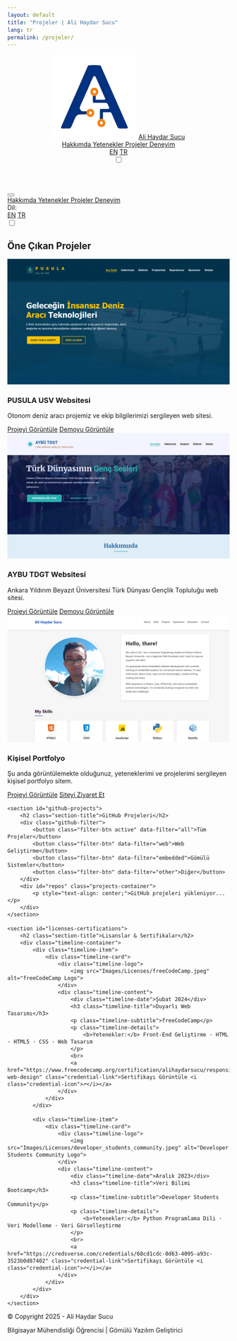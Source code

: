 ```yaml
---
layout: default
title: "Projeler | Ali Haydar Sucu"
lang: tr
permalink: /projeler/
---
```


<header>
    <div class="container">
        <nav>
            <div class="hamburger-menu">
                <div class="bar"></div>
                <div class="bar"></div>
                <div class="bar"></div>
            </div>
            <div class="logo">
                <img src="Images/Icons/icon.png" alt="Logo" class="logo-img">
                <a href="/hakkimda">Ali Haydar Sucu</a>
            </div>
            <div class="nav-links">
                <a href="/hakkimda">
                    <i class="fas fa-user"></i>
                    <span class="nav-text">Hakkımda</span>
                </a>
                <a href="/yetenekler">
                    <i class="fas fa-code"></i>
                    <span class="nav-text">Yetenekler</span>
                </a>
                <a href="/projeler" class="active">
                    <i class="fas fa-project-diagram"></i>
                    <span class="nav-text">Projeler</span>
                </a>
                <a href="/deneyim">
                    <i class="fas fa-briefcase"></i>
                    <span class="nav-text">Deneyim</span>
                </a>
                <div class="language-selector">
                    <div class="language-selector-toggle">
                        <a href="/projects" class="language-option">EN</a>
                        <a href="/projeler" class="language-option active">TR</a>
                    </div>
                </div>
                <label class="theme-toggle">
                    <input type="checkbox">
                    <span class="theme-slider"></span>
                </label>
            </div>
        </nav>
    </div>
</header>

<!-- Mobile Menu -->
<div class="mobile-menu-overlay"></div>
<div class="mobile-menu">
    <div class="mobile-menu-header">
        <button class="mobile-menu-close">
            <i class="fas fa-times"></i>
        </button>
    </div>
    <div class="mobile-nav-links">
        <a href="/hakkimda">
            <i class="fas fa-user"></i>
            Hakkımda
        </a>
        <a href="/yetenekler">
            <i class="fas fa-code"></i>
            Yetenekler
        </a>
        <a href="/projeler" class="active">
            <i class="fas fa-project-diagram"></i>
            Projeler
        </a>
        <a href="/deneyim">
            <i class="fas fa-briefcase"></i>
            Deneyim
        </a>
        <div class="mobile-language-selector">
            <span>Dil:</span>
            <div class="language-selector-toggle">
                <a href="/projects" class="language-option">EN</a>
                <a href="/projeler" class="language-option active">TR</a>
            </div>
        </div>
        <div class="mobile-theme-toggle">
            <label class="theme-toggle">
                <input type="checkbox">
                <span class="theme-slider"></span>
            </label>
        </div>
    </div>
</div>

<main class="container">
    <section id="projects">
        <h2 class="section-title">Öne Çıkan Projeler</h2>
        <div class="projects-container">
            <div class="project-card">
                <div class="project-image">
                    <img src="Images/Projects/pusula-usv-website.png" alt="PUSULA USV Websitesi" loading="lazy">
                </div>
                <div class="project-content">
                    <h3>PUSULA USV Websitesi</h3>
                    <p>Otonom deniz aracı projemiz ve ekip bilgilerimizi sergileyen web sitesi.</p>
                    <div class="project-link-container">
                        <a href="https://github.com/alihaydarsucu/pusula.github.io" class="project-link">Projeyi Görüntüle</a>
                        <a href="https://alihaydarsucu.github.io/pusula.github.io/" class="website" target="_blank">Demoyu Görüntüle</a>
                    </div>
                </div>
            </div>
            <div class="project-card">
                <div class="project-image">
                    <img src="Images/Projects/aybu-tdgt.png" alt="AYBU TDGT Websitesi" loading="lazy">
                </div>
                <div class="project-content">
                    <h3>AYBU TDGT Websitesi</h3>
                    <p>Ankara Yıldırım Beyazıt Üniversitesi Türk Dünyası Gençlik Topluluğu web sitesi.</p>
                    <div class="project-link-container">
                        <a href="https://github.com/alihaydarsucu/aybu-tdgt" class="project-link">Projeyi Görüntüle</a>
                        <a href="https://aybuturkdunyasi.neocities.org/" class="website" target="_blank">Demoyu Görüntüle</a>
                    </div>
                </div>
            </div>
            <div class="project-card">
                <div class="project-image">
                    <img src="Images/Projects/Portfolio.png" alt="Kişisel Portfolyo" loading="lazy">
                </div>
                <div class="project-content">
                    <h3>Kişisel Portfolyo</h3>
                    <p>Şu anda görüntülemekte olduğunuz, yeteneklerimi ve projelerimi sergileyen kişisel portfolyo sitem.</p>
                    <div class="project-link-container">
                        <a href="https://github.com/alihaydarsucu/portfolio" class="project-link">Projeyi Görüntüle</a>
                        <a href="https://alihaydarsucu.github.io" class="website" target="_blank">Siteyi Ziyaret Et</a>
                    </div>
                </div>
            </div>
        </div>
    </section>

    <section id="github-projects">
        <h2 class="section-title">GitHub Projeleri</h2>
        <div class="github-filter">
            <button class="filter-btn active" data-filter="all">Tüm Projeler</button>
            <button class="filter-btn" data-filter="web">Web Geliştirme</button>
            <button class="filter-btn" data-filter="embedded">Gömülü Sistemler</button>
            <button class="filter-btn" data-filter="other">Diğer</button>
        </div>
        <div id="repos" class="projects-container">
            <p style="text-align: center;">GitHub projeleri yükleniyor...</p>
        </div>
    </section>

    <section id="licenses-certifications">
        <h2 class="section-title">Lisanslar & Sertifikalar</h2>
        <div class="timeline-container">
            <div class="timeline-item">
                <div class="timeline-card">
                    <div class="timeline-logo">
                        <img src="Images/Licenses/freeCodeCamp.jpeg" alt="freeCodeCamp Logo">
                    </div>
                    <div class="timeline-content">
                        <div class="timeline-date">Şubat 2024</div>
                        <h3 class="timeline-title">Duyarlı Web Tasarımı</h3>
                        <p class="timeline-subtitle">freeCodeCamp</p>
                        <p class="timeline-details">
                            <b>Yetenekler:</b> Front-End Geliştirme · HTML · HTML5 · CSS · Web Tasarım
                        </p>
                        <br>
                        <a href="https://www.freecodecamp.org/certification/alihaydarsucu/responsive-web-design" class="credential-link">Sertifikayı Görüntüle <i class="credential-icon">➚</i></a>
                    </div>
                </div>
            </div>

            <div class="timeline-item">
                <div class="timeline-card">
                    <div class="timeline-logo">
                        <img src="Images/Licenses/developer_students_community.jpeg" alt="Developer Students Community Logo">
                    </div>
                    <div class="timeline-content">
                        <div class="timeline-date">Aralık 2023</div>
                        <h3 class="timeline-title">Veri Bilimi Bootcamp</h3>
                        <p class="timeline-subtitle">Developer Students Community</p>
                        <p class="timeline-details">
                            <b>Yetenekler:</b> Python Programlama Dili · Veri Modelleme · Veri Görselleştirme
                        </p>
                        <br>
                        <a href="https://credsverse.com/credentials/68cd1cdc-0d63-4095-a93c-3523b0d87402" class="credential-link">Sertifikayı Görüntüle <i class="credential-icon">➚</i></a>
                    </div>
                </div>
            </div>
        </div>
    </section>

</main>

<footer>
    <div class="footer-content">
        <p>&copy; Copyright 2025 - Ali Haydar Sucu</p>
        <p>Bilgisayar Mühendisliği Öğrencisi | Gömülü Yazılım Geliştirici</p>
    </div>
</footer>

<a href="#" class="back-to-top">
    <i class="fas fa-arrow-up"></i>
</a>
